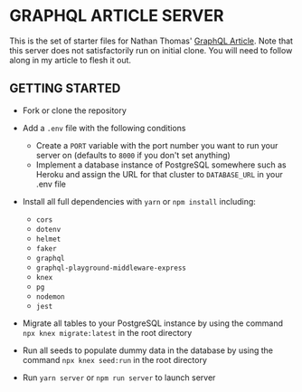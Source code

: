 # GRAPHQL ARTICLE SERVER

This is the set of starter files for Nathan Thomas' [GraphQL Article](https://hackernoon.com/building-your-first-graphql-server-exbh3wpq). Note that this server does not satisfactorily run on initial clone. You will need to follow along in my article to flesh it out.

## GETTING STARTED

- Fork or clone the repository
- Add a `.env` file with the following conditions
  - Create a `PORT` variable with the port number you want to run your server on (defaults to `8000` if you don't set anything)
  - Implement a database instance of PostgreSQL somewhere such as Heroku and assign the URL for that cluster to `DATABASE_URL` in your .env file
- Install all full dependencies with `yarn` or `npm install` including:

  - `cors`
  - `dotenv`
  - `helmet`
  - `faker`
  - `graphql`
  - `graphql-playground-middleware-express`
  - `knex`
  - `pg`
  - `nodemon`
  - `jest`

- Migrate all tables to your PostgreSQL instance by using the command `npx knex migrate:latest` in the root directory
- Run all seeds to populate dummy data in the database by using the command `npx knex seed:run` in the root directory
- Run `yarn server` or `npm run server` to launch server
